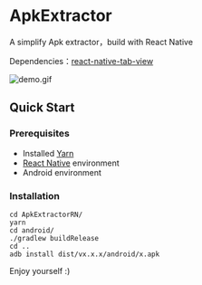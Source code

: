 # ApkExtractor
A simplify Apk extractor，build with React Native

Dependencies：[react-native-tab-view](https://github.com/react-native-community/react-native-tab-view)

![demo.gif](https://github.com/zjkhiyori/ApkExtractorRN/blob/master/example/demo.gif)

## Quick Start
### Prerequisites
* Installed [Yarn](https://yarnpkg.com/)
* [React Native](https://facebook.github.io/react-native/) environment
* Android environment
### Installation
```
cd ApkExtractorRN/
yarn
cd android/
./gradlew buildRelease
cd ..
adb install dist/vx.x.x/android/x.apk
```
Enjoy yourself :)
